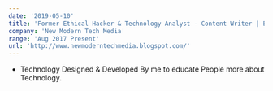 ```yaml
---
date: '2019-05-10'
title: 'Former Ethical Hacker & Technology Analyst - Content Writer | Editor'
company: 'New Modern Tech Media'
range: 'Aug 2017 Present'
url: 'http://www.newmoderntechmedia.blogspot.com/'
---
```


- Technology Designed & Developed By me to educate People more about Technology.
